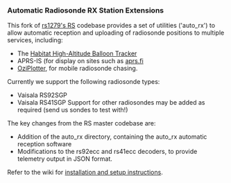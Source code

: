 ### Automatic Radiosonde RX Station Extensions ###
This fork of [rs1279's RS](https://github.com/rs1729/RS) codebase provides a set of utilities ('auto_rx') to allow automatic reception and uploading of radiosonde positions to multiple services, including:
* The [Habitat High-Altitude Balloon Tracker](https://tracker.habhub.org)
* APRS-IS (for display on sites such as [aprs.fi](https://aprs.fi)
* [OziPlotter](https://github.com/projecthorus/oziplotter), for mobile radiosonde chasing.

Currently we support the following radiosonde types:
* Vaisala RS92SGP
* Vaisala RS41SGP
Support for other radiosondes may be added as required (send us sondes to test with!)

The key changes from the RS master codebase are:
* Addition of the auto_rx directory, containing the auto_rx automatic reception software
* Modifications to the rs92ecc and rs41ecc decoders, to provide telemetry output in JSON format.

Refer to the wiki for [installation and setup instructions](https://github.com/projecthorus/radiosonde_auto_rx/wiki).